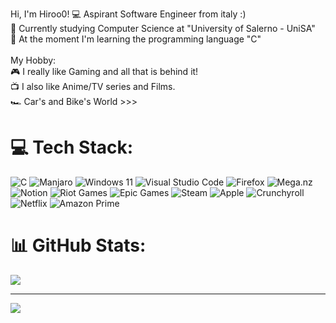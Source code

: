 Hi, I'm Hiroo0!
💻 Aspirant Software Engineer from italy :)<br>📖 Currently studying Computer Science at "University of Salerno - UniSA"<br>💭 At the moment I'm learning the programming language "C"<br><br>My Hobby:<br>🎮 I really like Gaming and all that is behind it!<br>📺 I also like Anime/TV series and Films.<br>🏎️ Car's and Bike's World >>>

# 💻 Tech Stack:
![C](https://img.shields.io/badge/c-%2300599C.svg?style=for-the-badge&logo=c&logoColor=white) ![Manjaro](https://img.shields.io/badge/Manjaro-35BF5C?style=for-the-badge&logo=Manjaro&logoColor=white) ![Windows 11](https://img.shields.io/badge/Windows%2011-%230079d5.svg?style=for-the-badge&logo=Windows%2011&logoColor=white) ![Visual Studio Code](https://img.shields.io/badge/Visual%20Studio%20Code-0078d7.svg?style=for-the-badge&logo=visual-studio-code&logoColor=white)  ![Firefox](https://img.shields.io/badge/Firefox-FF7139?style=for-the-badge&logo=Firefox-Browser&logoColor=white) ![Mega.nz](https://img.shields.io/badge/Mega-%23D90007.svg?style=for-the-badge&logo=Mega&logoColor=white) ![Notion](https://img.shields.io/badge/Notion-%23000000.svg?style=for-the-badge&logo=notion&logoColor=white) ![Riot Games](https://img.shields.io/badge/riotgames-D32936.svg?style=for-the-badge&logo=riotgames&logoColor=white) ![Epic Games](https://img.shields.io/badge/epicgames-%23313131.svg?style=for-the-badge&logo=epicgames&logoColor=white)	![Steam](https://img.shields.io/badge/steam-%23000000.svg?style=for-the-badge&logo=steam&logoColor=white) ![Apple](https://img.shields.io/badge/Apple-%23000000.svg?style=for-the-badge&logo=apple&logoColor=white) ![Crunchyroll](https://img.shields.io/badge/Crunchyroll-F47521?style=for-the-badge&logo=crunchyroll&logoColor=white) ![Netflix](https://img.shields.io/badge/Netflix-E50914?style=for-the-badge&logo=netflix&logoColor=white) ![Amazon Prime](https://img.shields.io/badge/Amazon%20Prime-0F79AF?style=for-the-badge&logo=amazonprime&logoColor=white)
# 📊 GitHub Stats:
![](https://github-readme-stats.vercel.app/api?username=hiroo0&theme=dark&hide_border=false&include_all_commits=false&count_private=false)<br/>


---
[![](https://visitcount.itsvg.in/api?id=hiroo0&icon=2&color=12)](https://visitcount.itsvg.in)

<!-- Proudly created with GPRM ( https://gprm.itsvg.in ) -->
